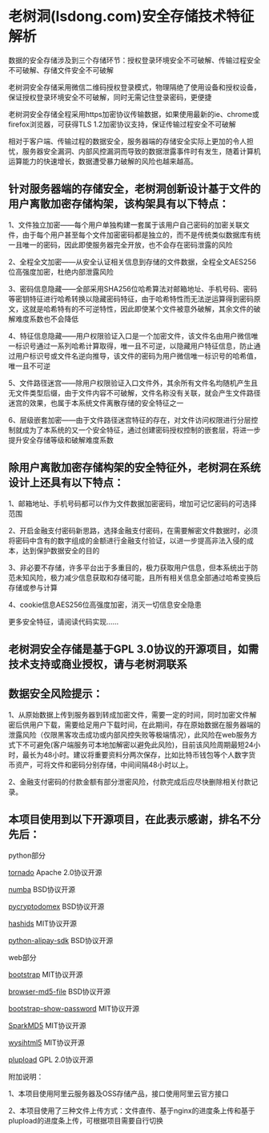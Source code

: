 老树洞(lsdong.com)安全存储技术特征解析
=====================================================

数据的安全存储涉及到三个存储环节：授权登录环境安全不可破解、传输过程安全不可破解、存储文件安全不可破解

老树洞安全存储采用微信二维码授权登录模式，物理隔绝了使用设备和授权设备，保证授权登录环境安全不可破解，同时无需记住登录密码，更便捷

老树洞安全存储全程采用https加密协议传输数据，如果使用最新的ie、chrome或firefox浏览器，可获得TLS 1.2加密协议支持，保证传输过程安全不可破解

相对于客户端、传输过程的数据安全，服务器端的存储安全实际上更加的令人担忧，服务器安全漏洞、内部风控漏洞而导致的数据泄露事件时有发生，随着计算机运算能力的快速增长，数据遭受暴力破解的风险也越来越高。

针对服务器端的存储安全，老树洞创新设计基于文件的用户离散加密存储构架，该构架具有以下特点：
-------------------------------------------------------------------------------
1、文件独立加密——每个用户单独构建一套属于该用户自己密码的加密关联文件，由于每个用户甚至每个文件加密密码都是独立的，而不是传统类似数据库有统一且唯一的密码，因此即使服务器完全开放，也不会存在密码泄露的风险

2、全程全文加密——从安全认证相关信息到存储的文件数据，全程全文AES256位高强度加密，杜绝内部泄露风险

3、密码信息隐藏——全部采用SHA256位哈希算法对邮箱地址、手机号码、密码等密钥特征进行哈希转换以隐藏密码特征，由于哈希特性而无法逆运算得到密码原文，这就是哈希特有的不可逆特性，因此即使某个文件被意外破解，其余文件的破解难度系数也不会降低

4、特征信息隐藏——用户权限验证入口是一个加密文件，该文件名由用户微信唯一标识号通过一系列哈希计算取得，唯一且不可逆，以隐藏用户特征信息，防止通过用户标识号或文件名逆向推导，该文件的密码为用户微信唯一标识号的哈希值，唯一且不可逆

5、文件路径迷宫——除用户权限验证入口文件外，其余所有文件名均随机产生且无文件类型后缀，由于文件内容不可破解，文件名称没有关联，就会产生文件路径迷宫的效果，也属于本系统文件离散存储的安全特征之一

6、层级嵌套加密——由于文件路径迷宫特征的存在，对文件访问权限进行分层控制就成为了本系统的又一个安全特征，通过创建密码授权控制的嵌套层，将进一步提升安全存储等级和破解难度系数


除用户离散加密存储构架的安全特征外，老树洞在系统设计上还具有以下特点：
-------------------------------------------------------------------------------
1、邮箱地址、手机号码都可以作为文件数据加密密码，增加可记忆密码的可选择范围

2、开启金融支付密码新思路，选择金融支付密码，在需要解密文件数据时，必须将密码中含有的数字组成的金额进行金融支付验证，以进一步提高非法入侵的成本，达到保护数据安全的目的

3、非必要不存储，许多平台出于多重目的，极力获取用户信息，但本系统出于防范未知风险，极力减少信息获取和存储可能，且所有相关信息全部通过哈希变换后存储或参与计算

4、cookie信息AES256位高强度加密，消灭一切信息安全隐患

更多安全特征，请阅读代码实现……

老树洞安全存储是基于GPL 3.0协议的开源项目，如需技术支持或商业授权，请与老树洞联系
-------------------------------------------------------------------------------
数据安全风险提示：
-------------------------------------------------------------------------------
1、从原始数据上传到服务器到转成加密文件，需要一定的时间，同时加密文件解密后供用户下载，需要给足用户下载时间，在此期间，存在原始数据在服务器端的泄露风险（仅限黑客攻击成功或内部风控失败等极端情况），此风险在web服务方式下不可避免(客户端服务可本地加解密以避免此风险)，目前该风险周期最短24小时，最长为48小时。建议将重要资料分两次保存，比如比特币钱包等个人数字货币资产，可将文件和密码分别存储，中间间隔48小时以上。

2、金融支付密码的付款金额有部分泄密风险，付款完成后应尽快删除相关付款记录。

本项目使用到以下开源项目，在此表示感谢，排名不分先后：
-------------------------------------------------------------------------------
python部分

[tornado](https://github.com/tornadoweb/tornado) Apache 2.0协议开源

[numba](http://numba.github.com/) BSD协议开源

[pycryptodomex](https://www.pycryptodome.org) BSD协议开源

[hashids](https://hashids.org/python/) MIT协议开源

[python-alipay-sdk](https://github.com/fzlee/alipay) BSD协议开源

web部分

[bootstrap](https://getbootstrap.com/) MIT协议开源

[browser-md5-file](https://github.com/forsigner/browser-md5-file) BSD协议开源

[bootstrap-show-password](https://github.com/wenzhixin/bootstrap-show-password) MIT协议开源

[SparkMD5](https://github.com/satazor/js-spark-md5) MIT协议开源

[wysihtml5](https://github.com/xing/wysihtml5) MIT协议开源

[plupload](https://www.plupload.com/) GPL 2.0协议开源

附加说明：

1、本项目使用阿里云服务器及OSS存储产品，接口使用阿里云官方接口

2、本项目使用了三种文件上传方式：文件直传、基于nginx的进度条上传和基于plupload的进度条上传，可根据项目需要自行切换